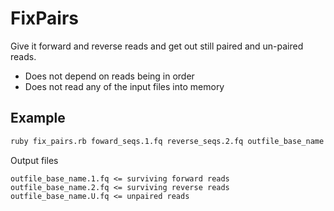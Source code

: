 # FixPairs

Give it forward and reverse reads and get out still paired and un-paired reads.

- Does not depend on reads being in order
- Does not read any of the input files into memory

## Example

```bash
ruby fix_pairs.rb foward_seqs.1.fq reverse_seqs.2.fq outfile_base_name
```

Output files

```
outfile_base_name.1.fq <= surviving forward reads
outfile_base_name.2.fq <= surviving reverse reads
outfile_base_name.U.fq <= unpaired reads
```
